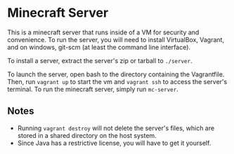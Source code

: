 # Minecraft Server
This is a minecraft server that runs inside of a VM for security and convenience.  To run the server, you will need to install VirtualBox, Vagrant, and on windows, git-scm (at least the command line interface).

To install a server, extract the server's zip or tarball to `./server`.

To launch the server, open bash to the directory containing the Vagrantfile.  Then, run `vagrant up` to start the vm and `vagrant ssh` to access the server's terminal.  To run the minecraft server, simply run `mc-server`.

## Notes
- Running `vagrant destroy` will not delete the server's files, which are stored in a shared directory on the host system.
- Since Java has a restrictive license, you will have to get it yourself.
